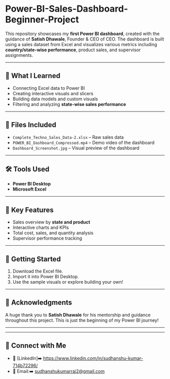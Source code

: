 # Power-BI-Sales-Dashboard-Beginner-Project

This repository showcases my **first Power BI dashboard**, created with the guidance of **Satish Dhawale**, Founder & CEO of CEO. The dashboard is built using a sales dataset from Excel and visualizes various metrics including **country/state-wise performance**, product sales, and supervisor assignments.

---

## 🧠 What I Learned
- Connecting Excel data to Power BI
- Creating interactive visuals and slicers
- Building data models and custom visuals
- Filtering and analyzing **state-wise sales performance**

---

## 📁 Files Included
- `Complete_Techno_Sales_Data-2.xlsx` – Raw sales data
- `POWER_BI_Dashboard_Compressed.mp4` – Demo video of the dashboard
- `Dashboard_Screenshot.jpg` – Visual preview of the dashboard

---

## 🛠 Tools Used
- **Power BI Desktop**
- **Microsoft Excel**

---

## 📌 Key Features
- Sales overview by **state and product**
- Interactive charts and KPIs
- Total cost, sales, and quantity analysis
- Supervisor performance tracking

---

## 🚀 Getting Started
1. Download the Excel file.
2. Import it into Power BI Desktop.
3. Use the sample visuals or explore building your own!

---

## 🙏 Acknowledgments
A huge thank you to **Satish Dhawale** for his mentorship and guidance throughout this project. This is just the beginning of my Power BI journey!

---


---

## 🔗 Connect with Me
- 💼 [LinkedIn]➡️ https://www.linkedin.com/in/sudhanshu-kumar-714b72296/
- 📧 Email:➡️ sudhanshukumarraj2@gmail.com

